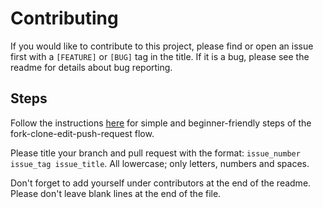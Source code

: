 # Contributing
If you would like to contribute to this project, please find or open an issue first with a `[FEATURE]` or `[BUG]` tag in the title. If it is a bug, please see the readme for details about bug reporting.

## Steps
Follow the instructions [here](https://github.com/firstcontributions/first-contributions) for simple and beginner-friendly steps of the fork-clone-edit-push-request flow.

Please title your branch and pull request with the format: `issue_number issue_tag issue_title`. All lowercase; only letters, numbers and spaces.

Don't forget to add yourself under contributors at the end of the readme. Please don't leave blank lines at the end of the file.